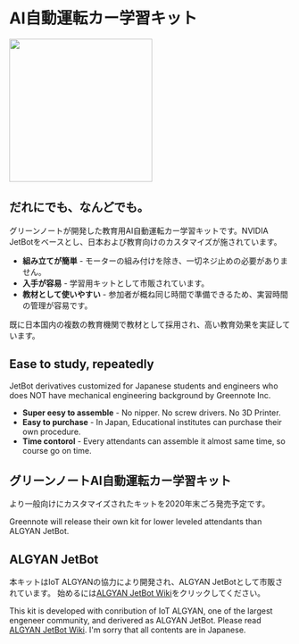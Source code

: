 # AI自動運転カー学習キット

<img src="https://github.com/greennote-inc/algyanjetbot/wiki/images/algyan-jetbot_1600x1200.jpg" height="256">

## だれにでも、なんどでも。

グリーンノートが開発した教育用AI自動運転カー学習キットです。NVIDIA JetBotをベースとし、日本および教育向けのカスタマイズが施されています。

* **組み立てが簡単** - モーターの組み付けを除き、一切ネジ止めの必要がありません。
* **入手が容易** - 学習用キットとして市販されています。
* **教材として使いやすい** - 参加者が概ね同じ時間で準備できるため、実習時間の管理が容易です。

既に日本国内の複数の教育機関で教材として採用され、高い教育効果を実証しています。

## Ease to study, repeatedly

JetBot derivatives customized for Japanese students and engineers who does NOT have mechanical engineering background  by Greennote Inc.

* **Super eesy to assemble** - No nipper. No screw drivers. No 3D Printer.
* **Easy to purchase** - In Japan, Educational institutes can purchase their own procedure.
* **Time contorol** - Every attendants can assemble it almost same time, so course go on time.

## グリーンノートAI自動運転カー学習キット

より一般向けにカスタマイズされたキットを2020年末ごろ発売予定です。

Greennote will release their own kit for lower leveled attendants than ALGYAN JetBot.

## ALGYAN JetBot

本キットはIoT ALGYANの協力により開発され、ALGYAN JetBotとして市販されています。
始めるには[ALGYAN JetBot Wiki](https://github.com/greennote-inc/algyanjetbot/wiki)をクリックしてください。

This kit is developed with conribution of IoT ALGYAN, one of the largest engeneer community, and derivered as ALGYAN JetBot. Please read [ALGYAN JetBot Wiki](https://github.com/greennote-inc/algyanjetbot/wiki). I'm sorry that all contents are in Japanese.

